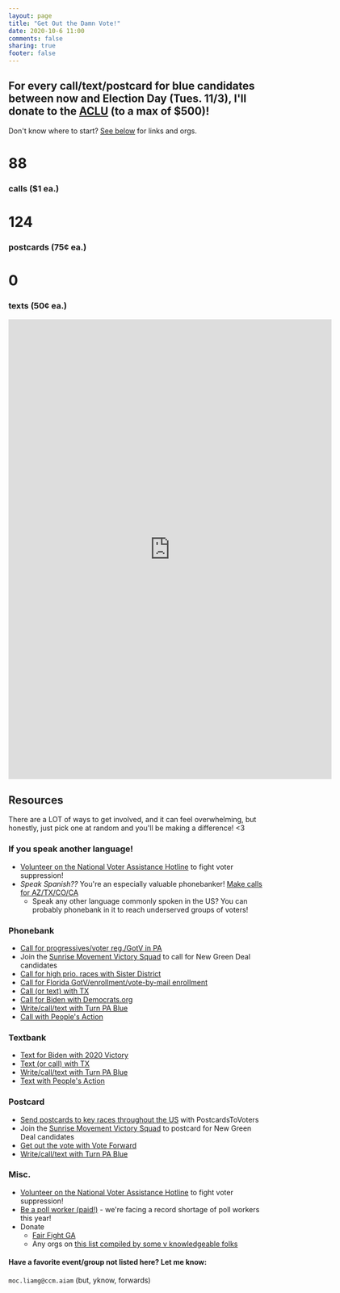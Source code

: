 ```yaml
---
layout: page
title: "Get Out the Damn Vote!"
date: 2020-10-6 11:00
comments: false
sharing: true
footer: false
---
```


## For every call/text/postcard for blue candidates between now and Election Day (Tues. 11/3), I'll donate to the [ACLU](https://www.aclu.org/) (to a max of $500)!

Don't know where to start? [See below](#resources) for links and orgs.

<div id="counts">
    <span class="count">
        <h1>88</h1>
        <h3>calls ($1 ea.)</h3>
    </span>
    <span class="count">
        <h1>124</h1>
        <h3>postcards (75¢ ea.)</h3>
    </span>
    <span class="count">
        <h1>0</h1>
        <h3>texts (50¢ ea.)</h3>
    </span>
</div>

<iframe src="https://docs.google.com/forms/d/e/1FAIpQLSfzl0LBSkGFXldBT3WFwbJJm6QaiUwSvVl2REgQSHQRazzxcA/viewform?embedded=true" width="640" height="911" frameborder="0" marginheight="0" marginwidth="0">Loading…</iframe>

<h2 id="resources">Resources</h2>

There are a LOT of ways to get involved, and it can feel overwhelming, but honestly, just pick one at random and you'll be making a difference! <3

### If you speak another language!
* [Volunteer on the National Voter Assistance Hotline](https://go.joebiden.com/page/s/Voter-Protection-National-Hotline) to fight voter suppression!
* _Speak Spanish??_ You're an especially valuable phonebanker! [Make calls for AZ/TX/CO/CA](https://www.committoflipblue.com/spanish)
  * Speak any other language commonly spoken in the US? You can probably phonebank in it to reach underserved groups of voters!

### Phonebank
* [Call for progressives/voter reg./GotV in PA](https://www.mobilize.us/pastandsup/?event_type=2)
* Join the [Sunrise Movement Victory Squad](https://www.sunrisemovement.org/campaign/victory-squad/) to call for New Green Deal candidates
* [Call for high prio. races with Sister District](https://www.mobilize.us/sisterdistrict/event/283539/)
* [Call for Florida GotV/enrollment/vote-by-mail enrollment](https://www.floridadems.org/phone-banking/)
* [Call (or text) with TX](https://act.txdemocrats.org/page/s/volunteer2020)
* [Call for Biden with Democrats.org](https://events.democrats.org/?cf_zip=10012)
* [Write/call/text with Turn PA Blue](https://turnpablue.org/take-action/)
* [Call with People's Action](https://www.mobilize.us/peoplesaction/event/293197/)

### Textbank
* [Text for Biden with 2020 Victory](https://www.mobilize.us/2020victory/event/293967/)
* [Text (or call) with TX](https://act.txdemocrats.org/page/s/volunteer2020)
* [Write/call/text with Turn PA Blue](https://turnpablue.org/take-action/)
* [Text with People's Action](https://www.mobilize.us/peoplesaction/event/289553/)

### Postcard
* [Send postcards to key races throughout the US](https://postcardstovoters.org/) with PostcardsToVoters
* Join the [Sunrise Movement Victory Squad](https://www.sunrisemovement.org/campaign/victory-squad/) to postcard for New Green Deal candidates
* [Get out the vote with Vote Forward](https://votefwd.org/)
* [Write/call/text with Turn PA Blue](https://turnpablue.org/take-action/)

### Misc.
* [Volunteer on the National Voter Assistance Hotline](https://go.joebiden.com/page/s/Voter-Protection-National-Hotline) to fight voter suppression!
* [Be a poll worker (paid!)](https://www.powerthepolls.org/) - we're facing a record shortage of poll workers this year!
* Donate
  * [Fair Fight GA](https://fairfight.com/)
  * Any orgs on [this list compiled by some v knowledgeable folks](https://docs.google.com/document/d/14ahXmJToj8fUa7dnScEddeajWlikIWsm7rs-aOCmP2E/edit)

#### Have a favorite event/group not listed here? Let me know:
`moc.liamg@ccm.aiam` (but, yknow, forwards)

